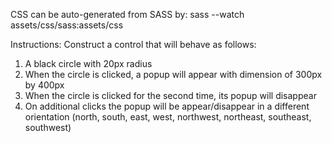 CSS can be auto-generated from SASS by:
sass --watch assets/css/sass:assets/css

Instructions:
Construct a control that will behave as follows:
1. A black circle with 20px radius
2. When the circle is clicked, a popup will appear with dimension of 300px by 400px
3. When the circle is clicked for the second time, its popup will disappear
4. On additional clicks the popup will be appear/disappear in a different orientation 
(north, south, east, west, northwest, northeast, southeast, southwest) 